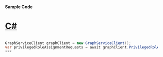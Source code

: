 #### Sample Code
# [C#](#tab/c-sharp)

```C#

GraphServiceClient graphClient = new GraphServiceClient();
var privilegedRoleAssignmentRequests = await graphClient.PrivilegedRoleAssignmentRequests.PrivilegedRoleAssignmentRequests.Request().GetAsync();
*** 

```